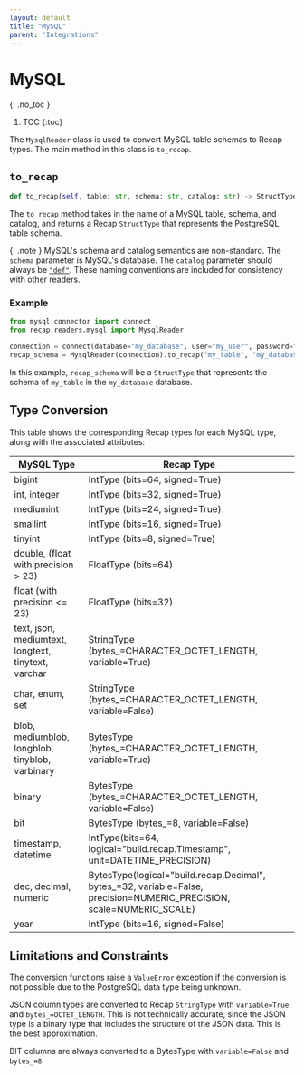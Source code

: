 ```yaml
---
layout: default
title: "MySQL"
parent: "Integrations"
---
```


# MySQL
{: .no_toc }

1. TOC
{:toc}

The `MysqlReader` class is used to convert MySQL table schemas to Recap types. The main method in this class is `to_recap`.

## `to_recap`

```python
def to_recap(self, table: str, schema: str, catalog: str) -> StructType
```

The `to_recap` method takes in the name of a MySQL table, schema, and catalog, and returns a Recap `StructType` that represents the PostgreSQL table schema.

{: .note }
MySQL's schema and catalog semantics are non-standard. The `schema` parameter is MySQL's database. The `catalog` parameter should always be [`"def"`](https://dev.mysql.com/doc/refman/8.0/en/information-schema-columns-table.html). These naming conventions are included for consistency with other readers.

### Example

```python
from mysql.connector import connect
from recap.readers.mysql import MysqlReader

connection = connect(database="my_database", user="my_user", password="my_password")
recap_schema = MysqlReader(connection).to_recap("my_table", "my_database", "def")
```

In this example, `recap_schema` will be a `StructType` that represents the schema of `my_table` in the `my_database` database.

## Type Conversion

This table shows the corresponding Recap types for each MySQL type, along with the associated attributes:

| MySQL Type | Recap Type |
|------------|------------|
| bigint | IntType (bits=64, signed=True) |
| int, integer | IntType (bits=32, signed=True) |
| mediumint | IntType (bits=24, signed=True) |
| smallint | IntType (bits=16, signed=True) |
| tinyint | IntType (bits=8, signed=True) |
| double, (float with precision > 23) | FloatType (bits=64) |
| float (with precision <= 23) | FloatType (bits=32) |
| text, json, mediumtext, longtext, tinytext, varchar | StringType (bytes_=CHARACTER_OCTET_LENGTH, variable=True) |
| char, enum, set | StringType (bytes_=CHARACTER_OCTET_LENGTH, variable=False) |
| blob, mediumblob, longblob, tinyblob, varbinary | BytesType (bytes_=CHARACTER_OCTET_LENGTH, variable=True) |
| binary | BytesType (bytes_=CHARACTER_OCTET_LENGTH, variable=False) |
| bit | BytesType (bytes_=8, variable=False) |
| timestamp, datetime | IntType(bits=64, logical="build.recap.Timestamp", unit=DATETIME_PRECISION) |
| dec, decimal, numeric | BytesType(logical="build.recap.Decimal", bytes_=32, variable=False, precision=NUMERIC_PRECISION, scale=NUMERIC_SCALE) |
| year | IntType (bits=16, signed=False) |

## Limitations and Constraints

The conversion functions raise a `ValueError` exception if the conversion is not possible due to the PostgreSQL data type being unknown.

JSON column types are converted to Recap `StringType` with `variable=True` and `bytes_=OCTET_LENGTH`. This is not technically accurate, since the JSON type is a binary type that includes the structure of the JSON data. This is the best approximation.

BIT columns are always converted to a BytesType with `variable=False` and `bytes_=8`.